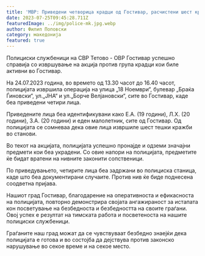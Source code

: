 ```yaml
---
title: 'МВР: Приведени четворица крадци од Гостивар, расчистени шест кривични дела - 25 ЈУЛИ 2023'
date: 2023-07-25T09:45:28.711Z
featuredImage: ../img/police-mk.jpg.webp
author: Филип Поповски
category: македонија
featured: true
---
```

Полициски службеници на СВР Тетово - ОВР Гостивар успешно справија со извршување на акција против група крадци кои биле активни во Гостивар.

На 24.07.2023 година, во времето од 13.30 часот до 16.40 часот, полицијата извршила операција на улица „18 Ноември“, булевар „Браќа Ѓиновски“, ул.„ЈНА“ и ул.„Борче Велјановски“, сите во Гостивар, каде беа приведени четири лица.

Приведените лица беа идентификувани како Е.А. (19 години), Л.Х. (20 години), З.А. (20 години) и еден малолетник, сите од Гостивар. Од полицијата се сомневаа дека овие лица извршиле шест тешки кражби во станови.

Во текот на акцијата, полицијата успешно пронајде и одземи значајни предмети кои беа украдени. Со овие напори на полицијата, предметите ќе бидат вратени на нивните законити сопственици.

По приведувањето, четирите лица беа задржани во полициска станица, каде што беа документирани случаите. Против нив ќе биде поднесена соодветна пријава.

Нашиот град Гостивар, благодарение на оперативноста и ефикасноста на полицијата, повторно демонстрира својата ангажираност за истапата кон посветување на безбедноста и безбедността на своите граѓани. Овој успех е резултат на тимската работа и посветеноста на нашите полициски службеници.

Граѓаните наш град можат да се чувствуваат безбедно знаејќи дека полицијата е готова и во состојба да дејствува против законско нарушување во секое време и на секое место.
